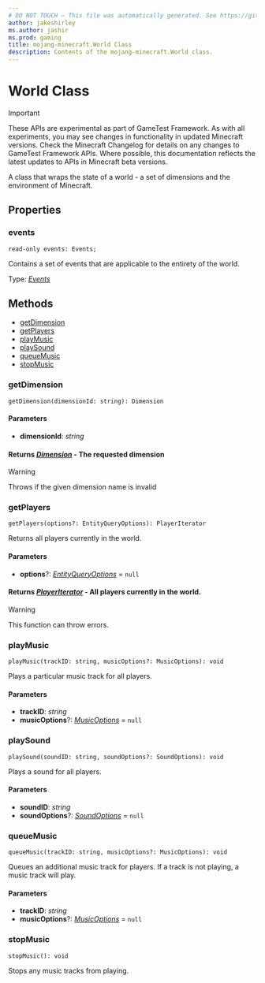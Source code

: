 ```yaml
---
# DO NOT TOUCH — This file was automatically generated. See https://github.com/Mojang/MinecraftScriptingApiDocsGenerator to modify descriptions, examples, etc.
author: jakeshirley
ms.author: jashir
ms.prod: gaming
title: mojang-minecraft.World Class
description: Contents of the mojang-minecraft.World class.
---
```

# World Class
>[!IMPORTANT]
>These APIs are experimental as part of GameTest Framework. As with all experiments, you may see changes in functionality in updated Minecraft versions. Check the Minecraft Changelog for details on any changes to GameTest Framework APIs. Where possible, this documentation reflects the latest updates to APIs in Minecraft beta versions.

A class that wraps the state of a world - a set of dimensions and the environment of Minecraft.

## Properties
### **events**
`read-only events: Events;`

Contains a set of events that are applicable to the entirety of the world.

Type: [*Events*](Events.md)



## Methods
- [getDimension](#getdimension)
- [getPlayers](#getplayers)
- [playMusic](#playmusic)
- [playSound](#playsound)
- [queueMusic](#queuemusic)
- [stopMusic](#stopmusic)
  
### **getDimension**
`
getDimension(dimensionId: string): Dimension
`

#### **Parameters**
- **dimensionId**: *string*

#### **Returns** [*Dimension*](Dimension.md) - The requested dimension

> [!WARNING]
> Throws if the given dimension name is invalid

### **getPlayers**
`
getPlayers(options?: EntityQueryOptions): PlayerIterator
`

Returns all players currently in the world.
#### **Parameters**
- **options**?: [*EntityQueryOptions*](EntityQueryOptions.md) = `null`

#### **Returns** [*PlayerIterator*](PlayerIterator.md) - All players currently in the world.

> [!WARNING]
> This function can throw errors.

### **playMusic**
`
playMusic(trackID: string, musicOptions?: MusicOptions): void
`

Plays a particular music track for all players.
#### **Parameters**
- **trackID**: *string*
- **musicOptions**?: [*MusicOptions*](MusicOptions.md) = `null`



### **playSound**
`
playSound(soundID: string, soundOptions?: SoundOptions): void
`

Plays a sound for all players.
#### **Parameters**
- **soundID**: *string*
- **soundOptions**?: [*SoundOptions*](SoundOptions.md) = `null`



### **queueMusic**
`
queueMusic(trackID: string, musicOptions?: MusicOptions): void
`

Queues an additional music track for players. If a track is not playing, a music track will play.
#### **Parameters**
- **trackID**: *string*
- **musicOptions**?: [*MusicOptions*](MusicOptions.md) = `null`



### **stopMusic**
`
stopMusic(): void
`

Stops any music tracks from playing.



